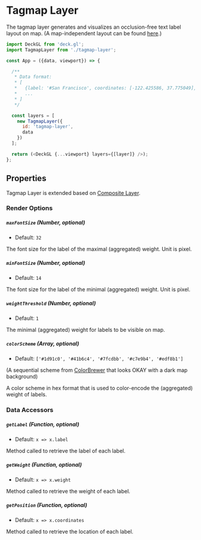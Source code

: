 
# Tagmap Layer

The tagmap layer generates and visualizes an occlusion-free text label layout on map. (A map-independent layout can be found [here](tagmapper/README.md).)

```js
import DeckGL from 'deck.gl';
import TagmapLayer from './tagmap-layer';

const App = ({data, viewport}) => {

  /**
   * Data format:
   * [
   *   {label: '#San Francisco', coordinates: [-122.425586, 37.775049], weight: 1},
   *   ...
   * ]
   */

  const layers = [
    new TagmapLayer({
      id: 'tagmap-layer',
      data
    })
  ];

  return (<DeckGL {...viewport} layers={[layer]} />);
};
```

## Properties

Tagmap Layer is extended based on [Composite Layer](/docs/api-reference/composite-layer.md).

### Render Options

##### `maxFontSize` (Number, optional)

- Default: `32`

The font size for the label of the maximal (aggregated) weight. Unit is pixel.

##### `minFontSize` (Number, optional)

- Default: `14`

The font size for the label of the minimal (aggregated) weight. Unit is pixel.

##### `weightThreshold` (Number, optional)

- Default: `1`

The minimal (aggregated) weight for labels to be visible on map.

##### `colorScheme` (Array, optional)

- Default: `['#1d91c0', '#41b6c4', '#7fcdbb', '#c7e9b4', '#edf8b1']`

(A sequential scheme from [ColorBrewer](http://colorbrewer2.org/) that looks OKAY with a dark map background)

A color scheme in hex format that is used to color-encode the (aggregated) weight of labels.

### Data Accessors

##### `getLabel` (Function, optional)

- Default: `x => x.label`

Method called to retrieve the label of each label.

##### `getWeight` (Function, optional)

- Default: `x => x.weight`

Method called to retrieve the weight of each label.

##### `getPosition` (Function, optional)

- Default: `x => x.coordinates`

Method called to retrieve the location of each label.
